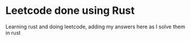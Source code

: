 # Leetcode done using Rust

Learning rust and doing leetcode, adding my answers here as I solve them in rust
